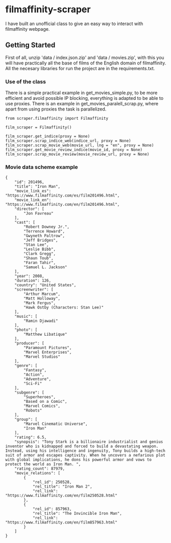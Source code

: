 # filmaffinity-scraper
I have built an unofficial class to give an easy way to interact with filmaffinity webpage.

## Getting Started

First of all, unzip 'data / index.json.zip' and 'data / movies.zip', with this you will have practically all the base of films of the English domain of filmaffinity.
All the necesary libraries for run the project are in the requirements.txt.

### Use of the class

There is a simple practical example in get_movies_simple.py, to be more efficient and avoid possible IP blocking, everything is adapted to be able to use proxies. There is an example in get_movies_paralell_scrap.py, where apart from using proxies the task is parallelized.

```
from scraper.filmaffinity import Filmaffinity

film_scraper = Filmaffinity()

film_scraper.get_indice(proxy = None)
film_scraper.scrap_indice_web(indice_url, proxy = None)
film_scraper.scrap_movie_web(movie_url, lng = "en", proxy = None)
film_scraper.get_movie_review_indice(movie_id, proxy = None)
film_scraper.scrap_movie_review(movie_review_url, proxy = None)
```

### Movie data scheme example

```
{
    "id": 201496,
    "title": "Iron Man",
    "movie_link_es": "https://www.filmaffinity.com/es/film201496.html",
    "movie_link_en": "https://www.filmaffinity.com/en/film201496.html",
    "director": [
        "Jon Favreau"
    ],
    "cast": [
        "Robert Downey Jr.",
        "Terrence Howard",
        "Gwyneth Paltrow",
        "Jeff Bridges",
        "Stan Lee",
        "Leslie Bibb",
        "Clark Gregg",
        "Shaun Toub",
        "Faran Tahir",
        "Samuel L. Jackson"
    ],
    "year": 2008,
    "duration": 126,
    "country": "United States",
    "screenwriter": [
        "Arthur Marcum",
        "Matt Holloway",
        "Mark Fergus",
        "Hawk Ostby (Characters: Stan Lee)"
    ],
    "music": [
        "Ramin Djawadi"
    ],
    "photo": [
        "Matthew Libatique"
    ],
    "producer": [
        "Paramount Pictures",
        "Marvel Enterprises",
        "Marvel Studios"
    ],
    "genre": [
        "Fantasy",
        "Action",
        "Adventure",
        "Sci-Fi"
    ],
    "subgenre": [
        "Superheroes",
        "Based on a Comic",
        "Marvel Comics",
        "Robots"
    ],
    "group": [
        "Marvel Cinematic Universe",
        "Iron Man"
    ],
    "rating": 6.5,
    "synopsis": "Tony Stark is a billionaire industrialist and genius inventor who is kidnapped and forced to build a devastating weapon. Instead, using his intelligence and ingenuity, Tony builds a high-tech suit of armor and escapes captivity. When he uncovers a nefarious plot with global implications, he dons his powerful armor and vows to protect the world as Iron Man. ",
    "rating_count": 87979,
    "movie_relations": [
        {
            "rel_id": 250528,
            "rel_title": "Iron Man 2",
            "rel_link": "https://www.filmaffinity.com/en/film250528.html"
        },
        {
            "rel_id": 857963,
            "rel_title": "The Invincible Iron Man",
            "rel_link": "https://www.filmaffinity.com/en/film857963.html"
        }
    ]
}
```


